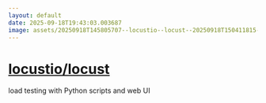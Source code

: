 ```yaml
---
layout: default
date: 2025-09-18T19:43:03.003687
image: assets/20250918T145805707--locustio--locust--20250918T150411815--cropped.png
---
```


# [locustio/locust](https://github.com/locustio/locust)

load testing with Python scripts and web UI
